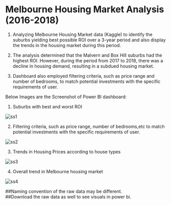 # Melbourne Housing Market Analysis (2016-2018)

1. Analyzing Melbourne Housing Market data (Kaggle) to identify the suburbs yielding best possible ROI over a 3-year period and also display  the trends in the housing market during this period.

2. The analysis determined that the Malvern and Box Hill suburbs had the highest ROI. However, during the period from 2017 to 2018, there was a decline in housing demand, resulting in a subdued housing market.<br>

3. Dashboard also employed filtering criteria, such as price range and number of bedrooms, to match potential investments with the specific requirements of user.

Below Images are the Screenshot of Power BI dashboard:
1. Suburbs with best and worst ROI

![ss1](https://user-images.githubusercontent.com/75730717/212480277-ec5dfdc0-5435-449f-a5e6-0423e8ca6660.png)

2. Filtering criteria, such as price range, number of bedrooms,etc to match potential investments with the specific requirements of user.

![ss2](https://user-images.githubusercontent.com/75730717/212479692-c6335579-bb53-4a68-8936-01964650c5af.png)

3. Trends in Housing Prices according to house types

![ss3](https://user-images.githubusercontent.com/75730717/212479696-2c533125-9774-450b-b5b0-10eeb50c3e29.png)

4. Overall trend in Melbourne housing market

![ss4](https://user-images.githubusercontent.com/75730717/212479702-e596d023-75aa-4811-be16-793c0b83e4ef.png)


##Naming convention of the raw data may be different.<br>
##Download the raw data as well to see visuals in power bi.<br>
